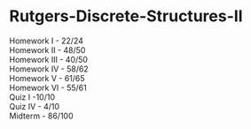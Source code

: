 # Rutgers-Discrete-Structures-II
Homework I - 22/24 </br>
Homework II - 48/50</br>
Homework III - 40/50 </br>
Homework IV - 58/62 </br>
Homework V - 61/65 </br>
Homework VI - 55/61 </br>
Quiz I -10/10 </br>
Quiz IV - 4/10 </br>
Midterm - 86/100 </br>


